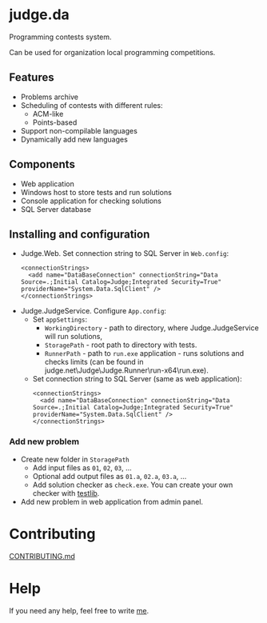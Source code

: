 # judge.da
Programming contests system.

Can be used for organization local programming competitions.

## Features
- Problems archive
- Scheduling of contests with different rules:
  - ACM-like
  - Points-based
- Support non-compilable languages
- Dynamically add new languages

## Components
- Web application
- Windows host to store tests and run solutions
- Console application for checking solutions
- SQL Server database

## Installing and configuration
- Judge.Web. Set connection string to SQL Server in `Web.config`:
    ```
    <connectionStrings>
      <add name="DataBaseConnection" connectionString="Data Source=.;Initial Catalog=Judge;Integrated Security=True" providerName="System.Data.SqlClient" />
    </connectionStrings>
    ```
- Judge.JudgeService. Configure `App.config`:
  - Set `appSettings`:
    - `WorkingDirectory` - path to directory, where Judge.JudgeService will run solutions,
    - `StoragePath` - root path to directory with tests.
    - `RunnerPath` - path to `run.exe` application - runs solutions and checks limits (can be found in judge.net\Judge\Judge.Runner\run-x64\run.exe).
  - Set connection string to SQL Server (same as web application):
    ```
    <connectionStrings>
      <add name="DataBaseConnection" connectionString="Data Source=.;Initial Catalog=Judge;Integrated Security=True" providerName="System.Data.SqlClient" />
    </connectionStrings>
### Add new problem
- Create new folder in `StoragePath`
  - Add input files as `01`, `02`, `03`, ...
  - Optional add output files as `01.a`, `02.a`, `03.a`, ...
  - Add solution checker as `check.exe`. You can create your own checker with [testlib](https://github.com/MikeMirzayanov/testlib).
- Add new problem in web application from admin panel.

# Contributing
[CONTRIBUTING.md](CONTRIBUTING.md)

# Help
If you need any help, feel free to write [me](mailto:rogatnev.sergey@gmail.com).
